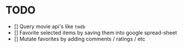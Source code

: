 # TODO

- [] Query movie api's like `tmdb`
- [] Favorite selected items by saving them into google spread-sheet
- [] Mutate favorites by adding comments / ratings / etc
